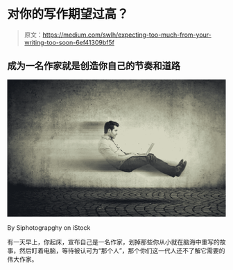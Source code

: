 # 对你的写作期望过高？

> 原文：<https://medium.com/swlh/expecting-too-much-from-your-writing-too-soon-6ef41309bf5f>

## 成为一名作家就是创造你自己的节奏和道路

![](img/f775e74e313809862b4687c321bc58d6.png)

By Siphotograpghy on iStock

有一天早上，你起床，宣布自己是一名作家，划掉那些你从小就在脑海中重写的故事，然后盯着电脑，等待被认可为“那个人”，那个你们这一代人还不了解它需要的伟大作家。